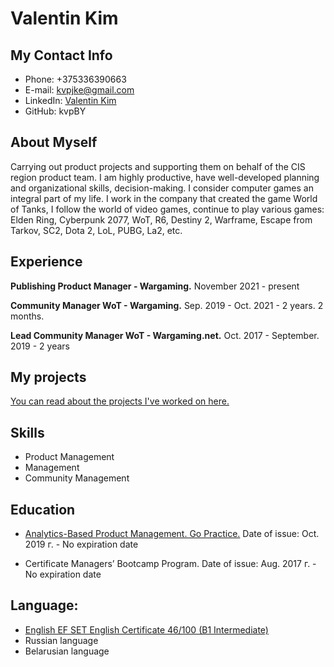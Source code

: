 # Valentin Kim

## My Contact Info
- Phone: +375336390663
- E-mail: kvpjke@gmail.com
- LinkedIn: [Valentin Kim](https://www.linkedin.com/in/valentin-kim-4a9119151)
- GitHub: kvpBY

## About Myself
Carrying out product projects and supporting them on behalf of the CIS region product team. I am highly productive, have well-developed planning and organizational skills, decision-making. I consider computer games an integral part of my life. I work in the company that created the game World of Tanks, I follow the world of video games, continue to play various games: Elden Ring, Cyberpunk 2077, WoT, R6, Destiny 2, Warframe, Escape from Tarkov, SC2, Dota 2, LoL, PUBG, La2, etc.

## Experience
**Publishing Product Manager - Wargaming.**
November 2021 - present 

**Community Manager WoT - Wargaming.**
Sep. 2019 - Oct. 2021 - 2 years. 2 months.

**Lead Community Manager WoT - Wargaming.net.**
Oct. 2017  - September. 2019 - 2 years

## My projects
[You can read about the projects I've worked on here.](https://www.linkedin.com/in/valentin-kim-4a9119151/details/projects/)

## Skills
- Product Management
- Management
- Community Management

## Education
- [Analytics-Based Product Management. Go Practice.](https://gopractice.ru/course/pm/certificate/63c06b89-7e1c-4b9f-ae6f-6a6d4adf0570) Date of issue: Oct. 2019 г. - No expiration date

- Certificate Managers’ Bootcamp Program. 
Date of issue: Aug. 2017 г. - No expiration date

## Language:
- [English  EF SET English Certificate 46/100 (B1 Intermediate)](https://www.efset.org/cert/YRqgSX)
- Russian language
- Belarusian language

